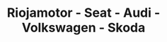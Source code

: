 ---
title: "Riojamotor - Seat - Audi - Volkswagen - Skoda"
url: /logrono/riojamotor-seat-audi-volkswagen-skoda/
shop: coche
---